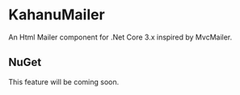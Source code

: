 # KahanuMailer
An Html Mailer component for .Net Core 3.x inspired by MvcMailer.

## NuGet
This feature will be coming soon.
